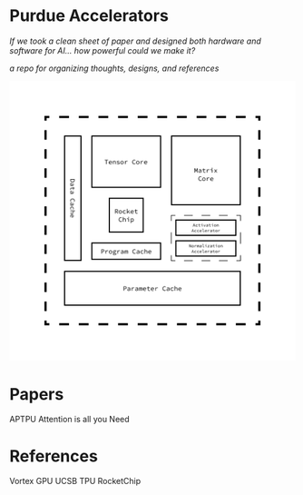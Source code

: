 # Purdue Accelerators

*If we took a clean sheet of paper and designed both hardware and software for AI... how powerful could we make it?*

*a repo for organizing thoughts, designs, and references*

![Concept Design](https://github.com/0xtimmy/accelerators/blob/master/concept.png?raw=true)

# Papers
APTPU
Attention is all you Need

# References
Vortex GPU
UCSB TPU
RocketChip